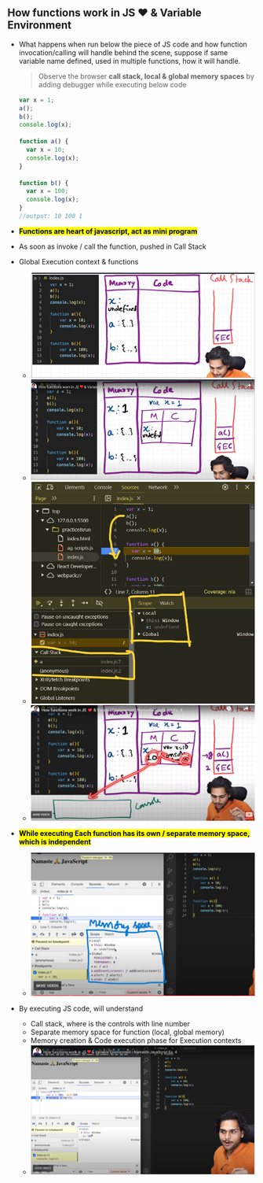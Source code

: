 ## How functions work in JS ❤️ & Variable Environment

- What happens when run below the piece of JS code and how function invocation/calling will handle behind the scene, suppose if same variable name defined, used in multiple functions, how it will handle.

  > Observe the browser **call stack, local & global memory spaces** by adding debugger while executing below code

  ```javascript
  var x = 1;
  a();
  b();
  console.log(x);

  function a() {
    var x = 10;
    console.log(x);
  }

  function b() {
    var x = 100;
    console.log(x);
  }
  //output: 10 100 1
  ```

- **<mark>Functions are heart of javascript, act as mini program</mark>**

- As soon as invoke / call the function, pushed in Call Stack

- Global Execution context & functions

  - ![alt text](images/5othwxkr.tpb.png)
  - ![alt text](images/xxzdwq5z.poa.png)
  - ![alt text](images/image.png)
  - ![alt text](images/zno0clak.k3v.png)

- **<mark>While executing Each function has its own / separate memory space, which is independent</mark>**

  - ![alt text](images/xsdsimage.png)

- By executing JS code, will understand

  - Call stack, where is the controls with line number
  - Separate memory space for function (local, global memory)
  - Memory creation & Code execution phase for Execution contexts
  - ![alt text](images/fwjovyoh.ben.png)
